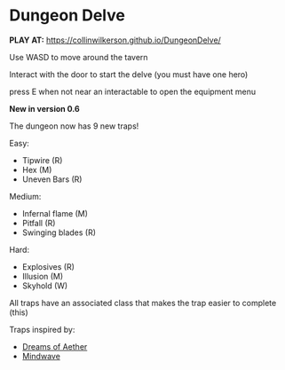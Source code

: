 # Dungeon Delve

**PLAY AT:** https://collinwilkerson.github.io/DungeonDelve/

Use WASD to move around the tavern

Interact with the door to start the delve (you must have one hero)

press E when not near an interactable to open the equipment menu

**New in version 0.6**

The dungeon now has 9 new traps!

Easy:

  - Tipwire (R)
  - Hex (M)
  - Uneven Bars (R)

Medium:

- Infernal flame (M)
- Pitfall (R)
- Swinging blades (R)

Hard:

- Explosives (R)
- Illusion (M)
- Skyhold (W)

All traps have an associated class that makes the trap easier to complete (this)

Traps inspired by:

- [Dreams of Aether](https://store.steampowered.com/app/3463050/Dreams_of_Aether/)
- [Mindwave](https://holohammer.com/mindwave/)
